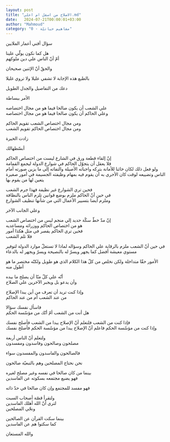 ```yaml
---
layout: post
title: "الاصلاح من اسفل ام اعلي.md"
date:   2024-07-21T00:00:01+03:00
author: "Mahmoud"
category: "0 - مفاهيم حياتيّة"
---
```

سؤال أفني أعمار الملايين

هل كما نكون يولّي علينا\
أمّ أنّ الناس علي دين ملوكهم

والحقّ أنّ الإثنين صحيحان

بالطبع هذه الإجابة لا تشفي عليلا ولا تروي غليلا

دعك من التفاصيل والجدل الطويل

الأمر ببساطة

علي الشعب أن يكون صالحا فيما هو من مجال اختصاصه\
وعلي الحاكم أن يكون صالحا فيما هو من مجال اختصاصه

ومن مجال اختصاص الشعب تقويم الحاكم\
ومن مجال اختصاص الحاكم تقويم الشعب

زادت الحيرة

أبسّطهالك

إنّ إلقاء قطعة ورق في الشارع ليست من اختصاص الحاكم\
فلا يعقل أن يتجوّل الحاكم في شوارع الدولة ليجمع القمامة\
ولو فعل ذلك لكان خائنا للأمانة بتركه واجباته الأصيلة والتفاته إلي ما
يزين صورته أمام الناس وتضييعه لوقت كان الأحري به أن يقوم فيه بمهام
وظيفته الجسيمة في أمور صغيرة يتعين لها من يقوم بها

فحين تري الشوارع غير نظيفة فهذا جرم الشعب\
في حين أنّ الحاكم ملزم بوضع قوانين تلزم الناس بالنظافة\
وملزم أيضا بتسيير الأعمال التي من شأنها تنظيف الشوارع

وعلي الجانب الآخر

إنّ مدّ خطّ سكّة حديد إلي منجم ليس من اختصاص الشعب\
هو من اختصاص الحاكم ووزرائه ومساعديه\
فحين تري الحاكم يقصر في مثل هكذا أمور\
فلا تلم الشعب

في حين أنّ الشعب ملزم بالرقابة علي الحاكم وسؤاله لماذا لا
تستغلّ موارد الدولة لتوفير مستوي معيشة أفضل كما يجهر ويسرّ له بالنصيحة
ويسرّ ويجهر له بالدعاء

الأمور حقّا متداخلة ولكن نخلص من كلّ هذا الكلام الذي هو
طويل ولكنّه مختصر ما هو أطول منه

أنّه علي كلّ منّا أن يصلح ما بيده\
وأن يدعو بل ويجبر الآخرين علي الصلاح

وإذا كنت تريد أن تعرف من أين يبدا الإصلاح\
من عند الشعب أم من عند الحاكم

فاسأل نفسك سؤالا\
هل أنت من الشعب أمّ أنّك من مؤسّسة الحكم

فإذا كنت من الشعب فلتعلم أنّ الإصلاح يبدا من الشعب فأصلح
نفسك\
وإذا كنت من مؤسّسة الحكم فاعلم أنّ الإصلاح يبدا من مؤسّسة الحكم فأصلح
نفسك

ولتعلم أنّ الناس أربعة\
مصلحون وصالحون وفاسدون ومفسدون

فالصالحون والفاسدون والمفسدون سواء

نحن نحتاج المصلحين وهم بالتبعيّة صالحون

بينما من كان صالحا في نفسه وغير مصلح لغيره\
فهو يضيع مجتمعه بسكوته عن الفاسدين

فهو مفسد للمجتمع وإن كان صالحا في حدّ ذاته

ولتقرأ قصّة أصحاب السبت\
لتري أنّ الله أهلك الفاسدين\
ونجّي المصلحين

بينما سكت القرآن عن الصالحين\
كما سكتوا هم عن الفاسدين

والله المستعان
